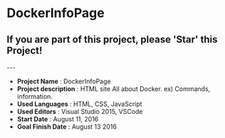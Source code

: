 # DockerInfoPage

<h2>If you are part of this project, please 'Star' this Project!</h2>
---
<ul>
  <li><strong>Project Name</strong> : DockerInfoPage</li>
  <li><strong>Project description</strong> : HTML site All about Docker. ex) Commands, information.</li>
  
  <li><strong>Used Languages</strong> : HTML, CSS, JavaScript</li>
  
  <li><strong>Used Editors</strong> : Visual Studio 2015, VSCode</li>
  
  <li><strong>Start Date</strong> : August 11, 2016</li>
  
  <li><strong>Goal Finish Date</strong> : August 13  2016</li>
</ul>
